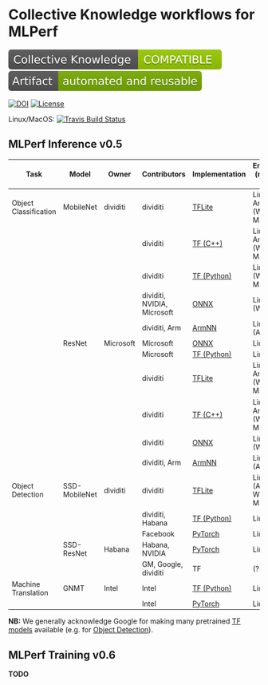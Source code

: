 # Collective Knowledge workflows for MLPerf

[![compatibility](https://github.com/ctuning/ck-guide-images/blob/master/ck-compatible.svg)](https://github.com/ctuning/ck)
[![automation](https://github.com/ctuning/ck-guide-images/blob/master/ck-artifact-automated-and-reusable.svg)](http://cTuning.org/ae)

[![DOI](https://zenodo.org/badge/149591037.svg)](https://zenodo.org/badge/latestdoi/149591037)
[![License](https://img.shields.io/badge/License-BSD%203--Clause-blue.svg)](https://opensource.org/licenses/BSD-3-Clause)

Linux/MacOS: [![Travis Build Status](https://travis-ci.org/ctuning/ck-mlperf.svg?branch=master)](https://travis-ci.org/ctuning/ck-mlperf)

## MLPerf Inference v0.5

| Task | Model | Owner | Contributors | Implementation | Environment (need more testing) | CK workflow |
|-|-|-|-|-|-|-|
| Object Classification | MobileNet     | dividiti  | dividiti  | [TFLite](https://github.com/mlperf/inference/tree/master/edge/object_classification/mobilenets/tflite) | Linux, Android (Windows, Mac) | yes |
|                       |               |           | dividiti  | [TF (C++)](https://github.com/mlperf/inference/tree/master/edge/object_classification/mobilenets/tf-cpp) | Linux, Android (Windows, Mac) | yes |
|                       |               |           | dividiti  | [TF (Python)](https://github.com/mlperf/inference/tree/master/edge/object_classification/mobilenets/tf-py) | Linux (Windows, Mac) | yes |
|                       |               |           | dividiti, NVIDIA, Microsoft | [ONNX](https://github.com/mlperf/inference/tree/master/edge/object_classification/mobilenets/onnx) | Linux, Mac (Windows) | yes |
|                       |               |           | dividiti, Arm               | [ArmNN](https://github.com/arm-software/armnn-mlperf) | Linux (Android) | yes |
|                       | ResNet        | Microsoft | Microsoft | [ONNX](https://github.com/mlperf/inference/blob/master/cloud/image_classification) | Linux (?) | no |
|                       |               |           | Microsoft | [TF (Python)](https://github.com/mlperf/inference/blob/master/cloud/image_classification) | Linux (?) | no |
|                       |               |           | dividiti  | [TFLite](https://github.com/mlperf/inference/tree/master/edge/object_classification/mobilenets/tflite#install-the-resnet-model) | Linux, Android (Windows, Mac) | yes |
|                       |               |           | dividiti  | [TF (C++)](https://github.com/mlperf/inference/tree/master/edge/object_classification/mobilenets/tf-cpp#install-the-resnet-model) | Linux, Android (Windows, Mac) | yes |
|                       |               |           | dividiti  | [ONNX](https://github.com/mlperf/inference/tree/master/edge/object_classification/mobilenets/onnx#install-the-resnet-model) | Linux, Mac (Windows) | yes |
|                       |               |           | dividiti, Arm | [ArmNN](https://github.com/arm-software/armnn-mlperf) | Linux (Android) | yes |
| Object Detection      | SSD-MobileNet | dividiti  | dividiti  | [TFLite](https://github.com/mlperf/inference/tree/master/edge/object_detection/ssd_mobilenet/tflite) | Linux (Android, Windows, Mac) | yes |
|                       |               |           | dividiti, Habana | [TF (Python)](https://github.com/mlperf/inference/tree/master/edge/object_detection/ssd_mobilenet/tf-py) | Linux (?) | yes |
|                       |               |           | Facebook  | [PyTorch](https://github.com/mlperf/inference/tree/master/edge/object_detection/ssd_mobilenet/pytorch) | Linux (?) | no |
|                       | SSD-ResNet    | Habana    | Habana, NVIDIA    | [PyTorch](https://github.com/mlperf/inference/tree/master/cloud/single_stage_detector/pytorch) | Linux (?) | no |
|                       |               |           | GM, Google, dividiti | TF | (?) | **coming soon!** |
| Machine Translation   | GNMT          | Intel     | Intel     | [TF (Python)](https://github.com/mlperf/inference/blob/master/cloud/translation/gnmt/tensorflow) | Linux (?) | no |
|                       |               |           | Intel     | [PyTorch](https://github.com/mlperf/inference/blob/master/cloud/translation/gnmt/pytorch) | Linux (?) | no |

**NB:** We generally acknowledge Google for making many pretrained [TF models](https://github.com/tensorflow/models) available (e.g. for [Object Detection](https://github.com/tensorflow/models/blob/master/research/object_detection/g3doc/detection_model_zoo.md)).

## MLPerf Training v0.6
**TODO**
